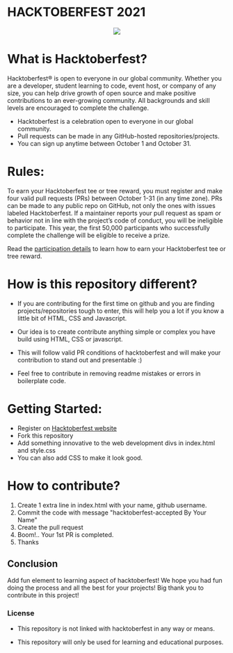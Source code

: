 

# HACKTOBERFEST 2021
  
<p align="center">
<img src="https://hacktoberfest.digitalocean.com/_nuxt/img/logo-hacktoberfest-full.f42e3b1.svg">
</p>

# What is Hacktoberfest?

Hacktoberfest® is open to everyone in our global community. Whether you are a developer, student learning to code, event host, or company of any size, you can help drive growth of open source and make positive contributions to an ever-growing community. All backgrounds and skill levels are encouraged to complete the challenge.

- Hacktoberfest is a celebration open to everyone in our global community.
- Pull requests can be made in any GitHub-hosted repositories/projects.
- You can sign up anytime between October 1 and October 31.



# Rules:
To earn your Hacktoberfest tee or tree reward, you must register and make four valid pull requests (PRs) between October 1-31 (in any time zone). PRs can be made to any public repo on GitHub, not only the ones with issues labeled Hacktoberfest. If a maintainer reports your pull request as spam or behavior not in line with the project’s code of conduct, you will be ineligible to participate. This year, the first 50,000 participants who successfully complete the challenge will be eligible to receive a prize.

Read the [participation details](https://hacktoberfest.digitalocean.com/) to learn how to earn your Hacktoberfest tee or tree reward.

# How is this repository different?

- If you are contributing for the first time on github and you are finding projects/repositories tough to enter, this will help you a lot if you know a little bit of HTML, CSS and Javascript.

- Our idea is to create contribute anything simple or complex you have build using HTML, CSS or javascript.

- This will follow valid PR conditions of hacktoberfest and will make your contribution to stand out and presentable :)
- Feel free to contribute in removing readme mistakes or errors in boilerplate code.

# Getting Started:
- Register on [Hacktoberfest website](https://hacktoberfest.digitalocean.com)
- Fork this repository
- Add something innovative to the web development divs in index.html and style.css
- You can also add CSS to make it look good.

# How to contribute?

1) Create 1 extra line in index.html with your name, github username.
2) Commit the code with message "hacktoberfest-accepted By Your Name"
3) Create the pull request
4) Boom!.. Your 1st PR is completed.
5) Thanks

## Conclusion
Add fun element to learning aspect of hacktoberfest! 
We hope you had fun doing the process and all the best for your projects!
Big thank you to contribute in this project!

### License

- This repository is not linked with hacktoberfest in any way or means.

- This repository will only be used for learning and educational purposes.

